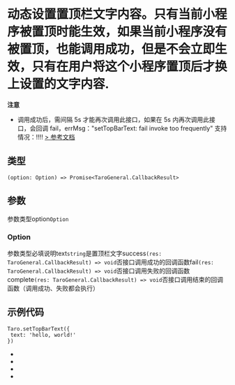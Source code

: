 # 动态设置置顶栏文字内容。只有当前小程序被置顶时能生效，如果当前小程序没有被置顶，也能调用成功，但是不会立即生效，只有在用户将这个小程序置顶后才换上设置的文字内容.
**注意**

- 调用成功后，需间隔 5s 才能再次调用此接口，如果在 5s 内再次调用此接口，会回调 fail，errMsg："setTopBarText: fail invoke too frequently"
支持情况：!!!!
[> 参考文档
](https://developers.weixin.qq.com/miniprogram/dev/api/ui/sticky/wx.setTopBarText.html)
## 类型[​](setTopBarText.html#类型)
```tsx
(option: Option) => Promise<TaroGeneral.CallbackResult>
```

## 参数[​](setTopBarText.html#参数)
参数类型option`Option`
### Option[​](setTopBarText.html#option)
参数类型必填说明text`string`是置顶栏文字success`(res: TaroGeneral.CallbackResult) => void`否接口调用成功的回调函数fail`(res: TaroGeneral.CallbackResult) => void`否接口调用失败的回调函数complete`(res: TaroGeneral.CallbackResult) => void`否接口调用结束的回调函数（调用成功、失败都会执行）
## 示例代码[​](setTopBarText.html#示例代码)
```tsx
Taro.setTopBarText({
 text: 'hello, world!'
})
```

- 
- 

- 

-
